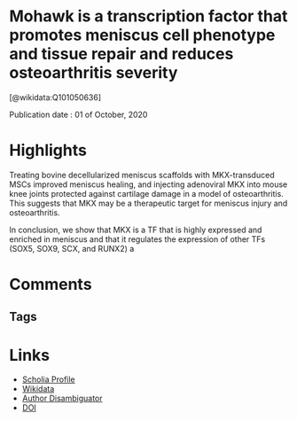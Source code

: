 
Mohawk is a transcription factor that promotes meniscus cell phenotype and tissue repair and reduces osteoarthritis severity
============================================================================================================================
  
  [@wikidata:Q101050636]  
  
Publication date : 01 of October, 2020  

# Highlights

Treating bovine decellularized meniscus scaffolds with MKX-transduced MSCs improved meniscus healing, and injecting adenoviral MKX into mouse knee joints protected against cartilage damage in a model of osteoarthritis. This suggests that MKX may be a therapeutic target for meniscus injury and osteoarthritis.

In conclusion, we show that MKX is a TF that is highly expressed
and enriched in meniscus and that it regulates the expression of
other TFs (SOX5, SOX9, SCX, and RUNX2) a

# Comments

## Tags

# Links
  
 * [Scholia Profile](https://scholia.toolforge.org/work/Q101050636)  
 * [Wikidata](https://www.wikidata.org/wiki/Q101050636)  
 * [Author Disambiguator](https://author-disambiguator.toolforge.org/work_item_oauth.php?id=Q101050636&batch_id=&match=1&author_list_id=&doit=Get+author+links+for+work)  
 * [DOI](https://doi.org/10.1126/SCITRANSLMED.AAN7967)  
